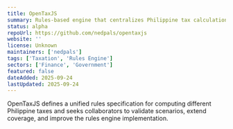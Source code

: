 ```yaml
---
title: OpenTaxJS
summary: Rules-based engine that centralizes Philippine tax calculations so apps stop rewriting complex tax logic.
status: alpha
repoUrl: https://github.com/nedpals/opentaxjs
website: ''
license: Unknown
maintainers: ['nedpals']
tags: ['Taxation', 'Rules Engine']
sectors: ['Finance', 'Government']
featured: false
dateAdded: 2025-09-24
lastUpdated: 2025-09-24
---
```


OpenTaxJS defines a unified rules specification for computing different Philippine taxes and seeks collaborators to validate scenarios, extend coverage, and improve the rules engine implementation.
